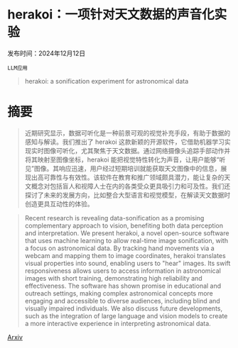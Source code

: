 # herakoi：一项针对天文数据的声音化实验

发布时间：2024年12月12日

`LLM应用`

> herakoi: a sonification experiment for astronomical data

# 摘要

> 近期研究显示，数据可听化是一种前景可观的视觉补充手段，有助于数据的感知与解读。我们推出了 herakoi 这款新颖的开源软件，它借助机器学习实现实时图像可听化，尤其聚焦于天文数据。通过网络摄像头追踪手部动作并将其映射至图像坐标，herakoi 能把视觉特性转化为声音，让用户能够“听见”图像。其响应迅速，用户经过短期培训就能获取天文图像中的信息，展现出高可靠性与有效性。该软件在教育和推广领域颇具潜力，能让复杂的天文概念对包括盲人和视障人士在内的各类受众更具吸引力和可及性。我们还探讨了未来的发展方向，比如整合大型语言和视觉模型，在解读天文数据时创造更具互动性的体验。

> Recent research is revealing data-sonification as a promising complementary approach to vision, benefiting both data perception and interpretation. We present herakoi, a novel open-source software that uses machine learning to allow real-time image sonification, with a focus on astronomical data. By tracking hand movements via a webcam and mapping them to image coordinates, herakoi translates visual properties into sound, enabling users to "hear" images. Its swift responsiveness allows users to access information in astronomical images with short training, demonstrating high reliability and effectiveness. The software has shown promise in educational and outreach settings, making complex astronomical concepts more engaging and accessible to diverse audiences, including blind and visually impaired individuals. We also discuss future developments, such as the integration of large language and vision models to create a more interactive experience in interpreting astronomical data.

[Arxiv](https://arxiv.org/abs/2412.09152)